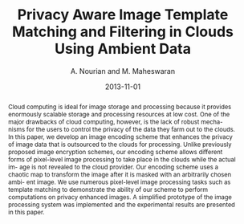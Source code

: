 ---
author: "A. Nourian and M. Maheswaran"
title: "Privacy Aware Image Template Matching and Filtering in Clouds Using Ambient Data"
journal: "Journal of Supercomputing"
location: "vol. 66, no. 2, pp. 1049-1070"
date: 2013-11-01
abstract: "Cloud computing is ideal for image storage and processing because it provides enormously scalable storage and processing resources at low cost. One of the major drawbacks of cloud computing, however, is the lack of robust mecha- nisms for the users to control the privacy of the data they farm out to the clouds. In this paper, we develop an image encoding scheme that enhances the privacy of image data that is outsourced to the clouds for processing. Unlike previously proposed image encryption schemes, our encoding scheme allows different forms of pixel-level image processing to take place in the clouds while the actual im- age is not revealed to the cloud provider. Our encoding scheme uses a chaotic map to transform the image after it is masked with an arbitrarily chosen ambi- ent image. We use numerous pixel-level image processing tasks such as template matching to demonstrate the ability of our scheme to perform computations on privacy enhanced images. A simplified prototype of the image processing system was implemented and the experimental results are presented in this paper."
---